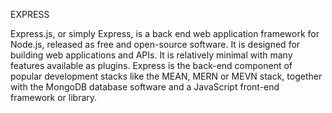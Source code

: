 EXPRESS

Express.js, or simply Express, is a back end web application framework for Node.js, released as free and open-source software.
 It is designed for building web applications and APIs. 
 It is relatively minimal with many features available as plugins. 
Express is the back-end component of popular development stacks like the MEAN, MERN or MEVN stack,
 together with the MongoDB database software and a JavaScript front-end framework or library.
